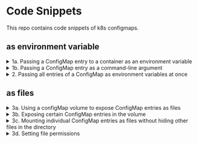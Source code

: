 # Code Snippets

This repo contains code snippets of k8s configmaps.

## as environment variable
<details><summary>1a. Passing a ConfigMap entry to a container as an environment variable</summary>
  <p>
    
  ```
  apiVersion: v1
  kind: Pod
  metadata:
    name: <pod-name>
  spec:
    containers:
    - image: <image-name>
      name: <container-name>
      env:
      - name: VARIABLE
        valueFrom:
          configMapKeyRef:
            name: <cm>
            key: <key name>
  ...
  ```
  </p>
</details>
    
<details><summary>1b. Passing a ConfigMap entry as a command-line argument</summary>
  <p>
    
  ```
  apiVersion: v1
  kind: Pod
  metadata:
    name: <pod-name>
  spec:
    containers:
    - image: <image-name>
      name: <container-name>
      env:
      - name: VARIABLE
        valueFrom:
          configMapKeyRef:
            name: <cm>
            key: <key name>
      args: ["$(VARIABLE)"]
  ...
  ```
  </p>
</details>
    
<details><summary>2. Passing all entries of a ConfigMap as environment variables at once</summary>
  <p>
    
  ```
  apiVersion: v1
  kind: Pod
  metadata:
    name: <pod-name>
  spec:
    containers:
    - image: <image-name>
      name: <container-name>
      envFrom:
      - prefix: CONFIG_ (optional)
        configMapRef:
          name: <cm>
  ...
  ```
  </p>
</details>

## as files
<details><summary>3a. Using a configMap volume to expose ConfigMap entries as files</summary>
  <p>
    
  ```
  apiVersion: v1
  kind: Pod
  metadata:
    name: <pod-name>
  spec:
    containers:
    - image: <image-name>
      name: <container-name>
      volumeMounts:
      ...
      - name: <volume name>
        mountPath: <mount path>
        readOnly: true
      ...
    volumnes:
    ...
    - name: <volume name>
      configMap:
        name: <cm>
    ...
  ...
  ```
  </p>
</details>
    
<details><summary>3b. Exposing certain ConfigMap entries in the volume</summary>
  <p>
    
  ```
  apiVersion: v1
  kind: Pod
  metadata:
    name: <pod-name>
  spec:
    containers:
    - image: <image-name>
      name: <container-name>
      volumeMounts:
      ...
      - name: <volume name>
        mountPath: <mount path>
        readOnly: true
      ...
    volumnes:
    ...
    - name: <volume name>
      configMap:
        name: <cm>
        items:
        - key: <key-name>
          path: <new key-name>
    ...
  ...
  ```
  </p>
</details>

<details><summary>3c. Mounting individual ConfigMap entries as files without hiding other files in the directory</summary>
  <p>
    
  ```
  apiVersion: v1
  kind: Pod
  metadata:
    name: <pod-name>
  spec:
    containers:
    - image: <image-name>
      name: <container-name>
      volumeMounts:
      ...
      - name: <volume name>
        mountPath: <mount path>/<new filename>
        subPath: <filename>
      ...
    volumnes:
    ...
    - name: <volume name>
      configMap:
        name: <cm>
        items:
        - key: <key-name>
          path: <new key-name>
    ...
  ...
  ```
  </p>
</details>

<details><summary>3d. Setting file permissions</summary>
  <p>
    
  ```
  apiVersion: v1
  kind: Pod
  metadata:
    name: <pod-name>
  spec:
    containers:
    - image: <image-name>
      name: <container-name>
      volumeMounts:
      ...
      - name: <volume name>
        mountPath: <mount path>
        readOnly: true
      ...
    volumnes:
    ...
    - name: <volume name>
      configMap:
        name: <cm>
        defaultMode: "0660" # This sets the permissions for all files to -rw-rw----
    ...
  ...
  ```
  </p>
</details>    
